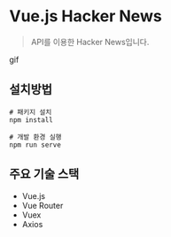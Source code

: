 # Vue.js Hacker News
> API를 이용한 Hacker News입니다.   

gif

## 설치방법
```
# 패키지 설치
npm install

# 개발 환경 실행
npm run serve
```

## 주요 기술 스택
* Vue.js   
* Vue Router   
* Vuex   
* Axios

